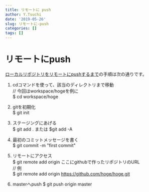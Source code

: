 ```yaml
---
title: リモートに push
author: Y.Tsuchi
date: '2019-05-26'
slug: リモートに-push
categories: []
tags: []
---
```

# リモートにpush
[ローカルリポジトリをリモートにpushするまで](https://qiita.com/sayama0402/items/9afbb519d97327b9f05c)の手順は次の通りです。

1. cdコマンドを使って、該当のディレクトリまで移動  
// 今回はworkspace/hogeを例に  
$ cd workspace/hoge  

2. gitを初期化  
$ git init

3. ステージングにあげる  
$ git add . または $git add -A

4. 最初のコミットメッセージを書く  
$ git commit -m "first commit"

5. リモートにアクセス  
$ git remote add origin ここにgithubで作ったリポジトリのURL  
// 例  
$ git remote add origin https://github.com/hoge/hoge.git  

6. masterへpush
$ git push origin master